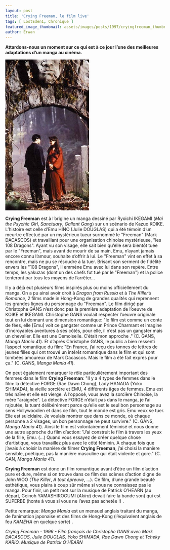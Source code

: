 ```yaml
---
layout: post
title: 'Crying Freeman, le film live'
tags: [ LostEden1, Chronique ]
featured_image_thumbnail: assets/images/posts/1997/cryingfreeman_thumbnail.jpg
author: Erwan
---
```


**Attardons-nous un moment sur ce qui est à ce jour l’une des meilleures adaptations d’un manga au cinéma.**

![Crying Freeman](assets/images/posts/1997/cryingfreeman.jpg#left) 

**Crying Freeman** est à l’origine un manga dessiné par Ryoichi IKEGAMI (*Mai the Psychic Girl*, *Sanctuary*, *Gallant Gang*) sur un scénario de Kazuo KOIKE. L’histoire est celle d’Emu HINO (Julie DOUGLAS) qui a été témoin d’un meurtre effectué par un mystérieux tueur surnommé le "Freeman" (Mark DACASCOS) et travaillant pour une organisation chinoise mystérieuse, "les 108 Dragons". Ayant vu son visage, elle sait bien qu’elle sera bientôt tuée par le "Freeman", mais avant de mourir de sa main, Emu, n’ayant jamais encore connu l’amour, souhaite s’offrir à lui. Le "Freeman" vint en effet à sa rencontre, mais ne pu se résoudre à la tuer. Brisant son serment de fidélité envers les "108 Dragons", il emmène Emu avec lui dans son repère. Entre temps, les yakuzas (dont un des chefs fut tué par le "Freeman") et la police tenteront par tous les moyens de l’arrêter…

Il y a déjà eut plusieurs films inspirés plus ou moins officiellement du manga. On a pu ainsi avoir droit à *Dragon from Russia* et à *The Killer’s Romance*, 2 films made in Hong-Kong de grandes qualités qui reprennent les grandes lignes du personnage du "Freeman". Le film dirigé par Christophe GANS n’est donc pas la première adaptation de l’oeuvre de KOIKE et IKEGAMI. Christophe GANS voulait respecter l’oeuvre originale tout en lui donnant une dimension romantique: "le film est comme un conte de fées, elle [Emu] voit ce gangster comme un Prince Charmant et imagine d’incroyables aventures à ses côtés, pour elle, il n’est pas un gangster mais un chevalier. Elle est une Demoiselle. C’était mon approche ." (C. GANS, *Manga Mania 41*). Et d’après Christophe GANS, le public a bien ressenti l’aspect romantique du film: "En France, j’ai reçu des tonnes de lettres de jeunes filles qui ont trouvé un intérêt romantique dans le film et qui sont tombées amoureux de Mark Dacascos. Mais le film a été fait exprès pour ça." (C. GANS, *Manga Mania 41*). 

On peut également remarquer le rôle particulièrement important des femmes dans le film **Crying Freeman**: "Il y a 4 types de femmes dans le film: la détective FORGE (Rae Dawn Chong), Lady HANADA (Yoko SHIMADA), la vieille sorcière et EMU, 4 différents âges de femmes. Emu est très naïve et elle est vierge. A l’opposé, vous avez la sorcière Chinoise, la mère "araignée". La détective FORGE n’était pas dans le manga, je l’ai rajoutée, la tuant délibérément parce qu’elle est le seul bon personnage au sens Hollywoodien et dans ce film, tout le monde est gris. Emu veux se tuer. Elle est suicidaire. Je voulais montrer que dans ce monde, où chaque personne a 2 visages, un bon personnage ne peut survivre." (C. GANS, *Manga Mania 41*). Ainsi le film est volontairement féminisé et nous donne une autre approche du film d’action: "J’ai construit le film à travers les yeux de la fille, Emu. (…) Quand vous essayez de créer quelque chose d’artistique, vous travaillez plus avec le côté féminin. A chaque fois que j’avais à choisir la manière de filmer **Crying Freeman**, j’ai choisi la manière sensible, poétique, pas la manière masculine qui était violente et gore." (C. GAN, *Manga Mania 41*). 

**Crying Freeman** est donc un film romantique avant d’être un film d’action pure et dure, même si on trouve dans ce film des scènes d’action digne de John WOO (*The Killer*, *A tout épreuve*, …). Ce film, d’une grande beauté esthétique, vous plaira à coup sûr même si vous ne connaissez pas le manga. Pour finir, un petit mot sur la musique de Patrick O’HEARN (au départ, Geinoh YAMASHIROGUMI (*Akira*) devait faire la bande son) qui est SUPERBE (honte à vous si vous ne l’avez pas achetée !) .

Petite remarque: *Manga Mania* est un mensuel anglais traitant du manga, de l’animation japonaise et des films de Hong-Kong (l’équivalent anglais de feu *KAMEHA* en quelque sorte) .

*Crying Freeman - 1996 - Film français de Christophe GANS avec Mark DACASCOS, Julie DOUGLAS, Yoko SHIMADA, Rae Dawn Chong et Tcheky KARIO. Musique de Patrick O’HEARN*